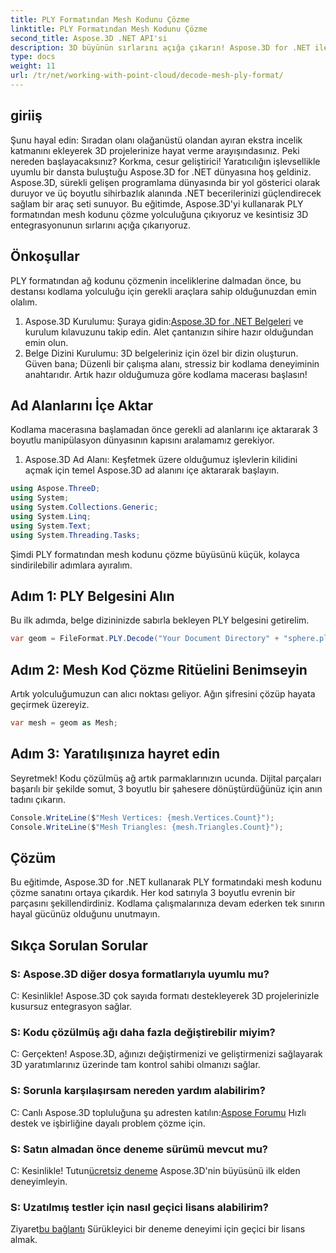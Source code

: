 ```yaml
---
title: PLY Formatından Mesh Kodunu Çözme
linktitle: PLY Formatından Mesh Kodunu Çözme
second_title: Aspose.3D .NET API'si
description: 3D büyünün sırlarını açığa çıkarın! Aspose.3D for .NET ile PLY formatındaki mesh'i zahmetsizce çözün. Projelerinizi yeni boyutlara taşıyın.
type: docs
weight: 11
url: /tr/net/working-with-point-cloud/decode-mesh-ply-format/
---
```

## giriiş
Şunu hayal edin: Sıradan olanı olağanüstü olandan ayıran ekstra incelik katmanını ekleyerek 3D projelerinize hayat verme arayışındasınız. Peki nereden başlayacaksınız? Korkma, cesur geliştirici! Yaratıcılığın işlevsellikle uyumlu bir dansta buluştuğu Aspose.3D for .NET dünyasına hoş geldiniz.
Aspose.3D, sürekli gelişen programlama dünyasında bir yol gösterici olarak duruyor ve üç boyutlu sihirbazlık alanında .NET becerilerinizi güçlendirecek sağlam bir araç seti sunuyor. Bu eğitimde, Aspose.3D'yi kullanarak PLY formatından mesh kodunu çözme yolculuğuna çıkıyoruz ve kesintisiz 3D entegrasyonunun sırlarını açığa çıkarıyoruz.
## Önkoşullar
PLY formatından ağ kodunu çözmenin inceliklerine dalmadan önce, bu destansı kodlama yolculuğu için gerekli araçlara sahip olduğunuzdan emin olalım.
1.  Aspose.3D Kurulumu: Şuraya gidin:[Aspose.3D for .NET Belgeleri](https://reference.aspose.com/3d/net/) ve kurulum kılavuzunu takip edin. Alet çantanızın sihire hazır olduğundan emin olun.
2. Belge Dizini Kurulumu: 3D belgeleriniz için özel bir dizin oluşturun. Güven bana; Düzenli bir çalışma alanı, stressiz bir kodlama deneyiminin anahtarıdır.
Artık hazır olduğumuza göre kodlama macerası başlasın!
## Ad Alanlarını İçe Aktar
Kodlama macerasına başlamadan önce gerekli ad alanlarını içe aktararak 3 boyutlu manipülasyon dünyasının kapısını aralamamız gerekiyor.
1. Aspose.3D Ad Alanı: Keşfetmek üzere olduğumuz işlevlerin kilidini açmak için temel Aspose.3D ad alanını içe aktararak başlayın.
```csharp
using Aspose.ThreeD;
using System;
using System.Collections.Generic;
using System.Linq;
using System.Text;
using System.Threading.Tasks;
```
Şimdi PLY formatından mesh kodunu çözme büyüsünü küçük, kolayca sindirilebilir adımlara ayıralım.
## Adım 1: PLY Belgesini Alın
Bu ilk adımda, belge dizininizde sabırla bekleyen PLY belgesini getirelim.
```csharp
var geom = FileFormat.PLY.Decode("Your Document Directory" + "sphere.ply");
```
## Adım 2: Mesh Kod Çözme Ritüelini Benimseyin
Artık yolculuğumuzun can alıcı noktası geliyor. Ağın şifresini çözüp hayata geçirmek üzereyiz.
```csharp
var mesh = geom as Mesh;
```
## Adım 3: Yaratılışınıza hayret edin
Seyretmek! Kodu çözülmüş ağ artık parmaklarınızın ucunda. Dijital parçaları başarılı bir şekilde somut, 3 boyutlu bir şahesere dönüştürdüğünüz için anın tadını çıkarın.
```csharp
Console.WriteLine($"Mesh Vertices: {mesh.Vertices.Count}");
Console.WriteLine($"Mesh Triangles: {mesh.Triangles.Count}");
```
## Çözüm
Bu eğitimde, Aspose.3D for .NET kullanarak PLY formatındaki mesh kodunu çözme sanatını ortaya çıkardık. Her kod satırıyla 3 boyutlu evrenin bir parçasını şekillendirdiniz. Kodlama çalışmalarınıza devam ederken tek sınırın hayal gücünüz olduğunu unutmayın.

## Sıkça Sorulan Sorular
### S: Aspose.3D diğer dosya formatlarıyla uyumlu mu?
C: Kesinlikle! Aspose.3D çok sayıda formatı destekleyerek 3D projelerinizle kusursuz entegrasyon sağlar.
### S: Kodu çözülmüş ağı daha fazla değiştirebilir miyim?
C: Gerçekten! Aspose.3D, ağınızı değiştirmenizi ve geliştirmenizi sağlayarak 3D yaratımlarınız üzerinde tam kontrol sahibi olmanızı sağlar.
### S: Sorunla karşılaşırsam nereden yardım alabilirim?
 C: Canlı Aspose.3D topluluğuna şu adresten katılın:[Aspose Forumu](https://forum.aspose.com/c/3d/18) Hızlı destek ve işbirliğine dayalı problem çözme için.
### S: Satın almadan önce deneme sürümü mevcut mu?
 C: Kesinlikle! Tutun[ücretsiz deneme](https://releases.aspose.com/) Aspose.3D'nin büyüsünü ilk elden deneyimleyin.
### S: Uzatılmış testler için nasıl geçici lisans alabilirim?
 Ziyaret[bu bağlantı](https://purchase.aspose.com/temporary-license/) Sürükleyici bir deneme deneyimi için geçici bir lisans almak.